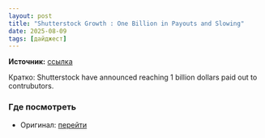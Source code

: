 ```yaml
---
layout: post
title: "Shutterstock Growth : One Billion in Payouts and Slowing"
date: 2025-08-09
tags: [дайджест]
---
```


**Источник:** [ссылка](https://microstockinsider.com/news/shutterstock-growth-one-billion-payouts-and-slowing)

Кратко: Shutterstock have announced reaching 1 billion dollars paid out to contrubutors.

### Где посмотреть
- Оригинал: [перейти]({link})
